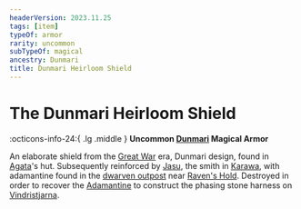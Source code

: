 ```yaml
---
headerVersion: 2023.11.25
tags: [item]
typeOf: armor
rarity: uncommon
subTypeOf: magical
ancestry: Dunmari
title: Dunmari Heirloom Shield
---
```

# The Dunmari Heirloom Shield
:octicons-info-24:{ .lg .middle } **Uncommon [Dunmari](<../../../../gazetteer/greater-dunmar/realms/dunmar/dunmar.md>) Magical Armor**  

An elaborate shield from the [Great War](<../../../../events/1500s/great-war.md>) era, Dunmari design, found in [Agata](<../../../../people/fey/agata.md>)'s hut. Subsequently reinforced by [Jasu](<../../../../people/dunmari/jasu.md>), the smith in [Karawa](<../../../../gazetteer/greater-dunmar/realms/dunmar/eastern-dunmar/karawa.md>), with adamantine found in the [dwarven outpost](<../../../../gazetteer/greater-dunmar/dunmari-basin/dwarven-outpost-raven-s-hold.md>) near [Raven's Hold](<../../../../gazetteer/greater-dunmar/dunmari-basin/raven-s-hold.md>). Destroyed in order to recover the [Adamantine](<../../../../things/materials/adamantine.md>) to construct the phasing stone harness on [Vindristjarna](<../../../../things/ships/vindristjarna.md>). 

